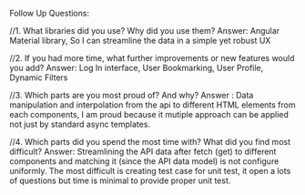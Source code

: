 Follow Up Questions:

//1. What libraries did you use? Why did you use them?
Answer: Angular Material library, So I can streamline the data in a simple yet robust UX

//2. If you had more time, what further improvements or new features would you add?
Answer: Log In interface, User Bookmarking, User Profile, Dynamic Filters

//3. Which parts are you most proud of? And why?
Answer : Data manipulation and interpolation from the api to different HTML elements from each components, I am proud because it mutiple approach can be applied not just by standard async templates.

//4. Which parts did you spend the most time with? What did you find most difficult?
Answer: Streamlining the API data after fetch (get) to different components and matching it (since the API data model) is not configure uniformly. The most difficult is creating test case for unit test, it open a lots of questions but time is minimal to provide proper unit test.